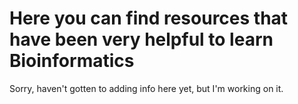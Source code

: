 # Here you can find resources that have been very helpful to learn Bioinformatics

Sorry, haven't gotten to adding info here yet, but I'm working on it. 